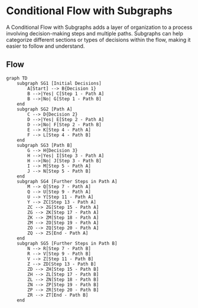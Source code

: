 
# Conditional Flow with Subgraphs

A Conditional Flow with Subgraphs adds a layer of organization to a process involving decision-making steps and multiple paths. Subgraphs can help categorize different sections or types of decisions within the flow, making it easier to follow and understand.

## Flow

```mermaid
graph TD
    subgraph SG1 [Initial Decisions]
        A[Start] --> B{Decision 1}
        B -->|Yes| C[Step 1 - Path A]
        B -->|No| G[Step 1 - Path B]
    end
    subgraph SG2 [Path A]
        C --> D{Decision 2}
        D -->|Yes| E[Step 2 - Path A]
        D -->|No| F[Step 2 - Path B]
        E --> K[Step 4 - Path A]
        F --> L[Step 4 - Path B]
    end
    subgraph SG3 [Path B]
        G --> H{Decision 3}
        H -->|Yes| I[Step 3 - Path A]
        H -->|No| J[Step 3 - Path B]
        I --> M[Step 5 - Path A]
        J --> N[Step 5 - Path B]
    end
    subgraph SG4 [Further Steps in Path A]
        M --> Q[Step 7 - Path A]
        Q --> U[Step 9 - Path A]
        U --> Y[Step 11 - Path A]
        Y --> ZC[Step 13 - Path A]
        ZC --> ZG[Step 15 - Path A]
        ZG --> ZK[Step 17 - Path A]
        ZK --> ZM[Step 18 - Path A]
        ZM --> ZO[Step 19 - Path A]
        ZO --> ZQ[Step 20 - Path A]
        ZQ --> ZS[End - Path A]
    end
    subgraph SG5 [Further Steps in Path B]
        N --> R[Step 7 - Path B]
        R --> V[Step 9 - Path B]
        V --> Z[Step 11 - Path B]
        Z --> ZD[Step 13 - Path B]
        ZD --> ZH[Step 15 - Path B]
        ZH --> ZL[Step 17 - Path B]
        ZL --> ZN[Step 18 - Path B]
        ZN --> ZP[Step 19 - Path B]
        ZP --> ZR[Step 20 - Path B]
        ZR --> ZT[End - Path B]
    end
```
